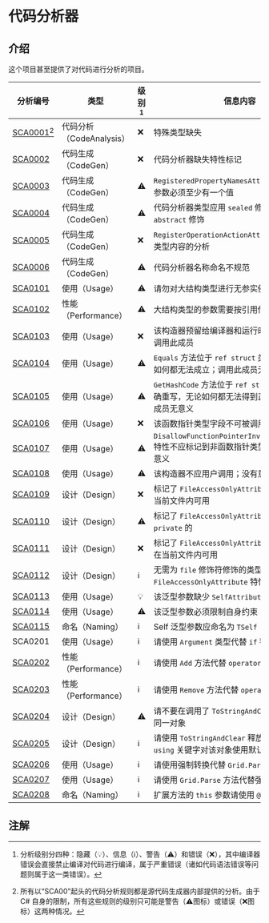 # 代码分析器

## 介绍

这个项目甚至提供了对代码进行分析的项目。

| 分析编号               | 类型                     | 级别[^1] | 信息内容                                                     |
| ---------------------- | ------------------------ | -------- | ------------------------------------------------------------ |
| [SCA0001](sca0001)[^2] | 代码分析（CodeAnalysis） | ❌        | 特殊类型缺失                                                 |
| [SCA0002](sca0002)     | 代码生成（CodeGen）      | ❌        | 代码分析器缺失特性标记                                       |
| [SCA0003](sca0003)     | 代码生成（CodeGen）      | ⚠        | `RegisteredPropertyNamesAttribute` 的第二个参数必须至少有一个值 |
| [SCA0004](sca0004)     | 代码生成（CodeGen）      | ⚠        | 代码分析器类型应用 `sealed` 修饰，并且不能用 `abstract` 修饰 |
| [SCA0005](sca0005)     | 代码生成（CodeGen）      | ❌        | `RegisterOperationActionAttribute` 不支持该类型内容的分析    |
| [SCA0006](sca0006)     | 代码生成（CodeGen）      | ⚠        | 代码分析器名称命名不规范                                     |
| [SCA0101](sca0101)     | 使用（Usage）            | ⚠        | 请勿对大结构类型进行无参实例化                               |
| [SCA0102](sca0102)     | 性能（Performance）      | ⚠        | 大结构类型的参数需要按引用传递                               |
| [SCA0103](sca0103)     | 使用（Usage）            | ❌        | 该构造器预留给编译器和运行时调用，用户不应调用此成员         |
| [SCA0104](sca0104)     | 使用（Usage）            | ⚠        | `Equals` 方法位于 `ref struct` 类型的重写，无论如何都无法成立；调用此成员无意义 |
| [SCA0105](sca0105)     | 使用（Usage）            | ⚠        | `GetHashCode` 方法位于 `ref struct` 类型尚未正确重写，无论如何都无法得到正确结果；调用此成员无意义 |
| [SCA0106](sca0106)     | 使用（Usage）            | ❌        | 该函数指针类型字段不可被调用                                 |
| [SCA0107](sca0107)     | 使用（Usage）            | ⚠        | `DisallowFunctionPointerInvocationAttribute` 特性不应标记到非函数指针类型的字段上；没有意义 |
| [SCA0108](sca0108)     | 使用（Usage）            | ⚠        | 该构造器不应用户调用；没有意义                               |
| [SCA0109](sca0109)     | 设计（Design）           | ❌        | 标记了 `FileAccessOnlyAttribute` 的字段只能在当前文件内可用  |
| [SCA0110](sca0110)     | 设计（Design）           | ⚠        | 标记了 `FileAccessOnlyAttribute` 的字段不能是 `private` 的   |
| [SCA0111](sca0111)     | 设计（Design）           | ❌        | 标记了 `FileAccessOnlyAttribute` 的构造器只能在当前文件内可用 |
| [SCA0112](sca0112)     | 设计（Design）           | ℹ        | 无需为 `file` 修饰符修饰的类型的成员使用 `FileAccessOnlyAttribute` 特性 |
| [SCA0113](sca0113)     | 使用（Usage）            | 💡        | 该泛型参数缺少 `SelfAttribute` 特性                          |
| [SCA0114](sca0114)     | 使用（Usage）            | ⚠        | 该泛型参数必须限制自身约束                                   |
| [SCA0115](sca0115)     | 命名（Naming）           | ℹ        | Self 泛型参数应命名为 `TSelf`                                |
| SCA0201                | 使用（Usage）            | ℹ        | 请使用 `Argument` 类型代替 `if` 判断                         |
| [SCA0202](sca0202)     | 性能（Performance）      | ℹ        | 请使用 `Add` 方法代替 `operator +` 运算符                    |
| [SCA0203](sca0203)     | 性能（Performance）      | ℹ        | 请使用 `Remove` 方法代替 `operator -` 运算符                 |
| [SCA0204](sca0204)     | 设计（Design）           | ⚠        | 请不要在调用了 `ToStringAndClear` 之后仍使用同一对象         |
| [SCA0205](sca0205)     | 设计（Design）           | ℹ        | 请使用 `ToStringAndClear` 释放内存；请勿使用 `using` 关键字对该对象使用默认的释放行为 |
| [SCA0206](sca0206)     | 使用（Usage）            | ℹ        | 请使用强制转换代替 `Grid.Parse` 方法                         |
| [SCA0207](sca0207)     | 使用（Usage）            | ℹ        | 请使用 `Grid.Parse` 方法代替强制转换                         |
| [SCA0208](sca0208)     | 命名（Naming）           | ℹ        | 扩展方法的 `this` 参数请使用 `@this` 命名                    |

## 注解

[^1]: 分析级别分四种：隐藏（💡）、信息（ℹ）、警告（⚠）和错误（❌），其中编译器错误会直接禁止编译对代码进行编译，属于严重错误（诸如代码语法错误等问题则属于这一类错误）。
[^2]: 所有以“SCA00”起头的代码分析规则都是源代码生成器内部提供的分析。由于 C# 自身的限制，所有这些规则的级别只可能是警告（⚠图标）或错误（❌图标）这两种情况。
